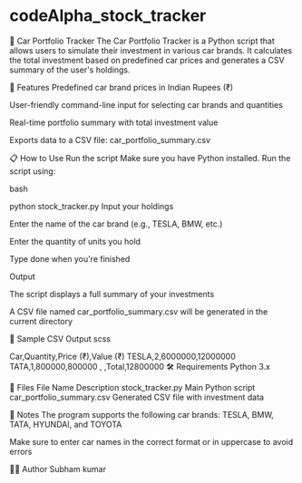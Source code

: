 # codeAlpha_stock_tracker
🚗 Car Portfolio Tracker
The Car Portfolio Tracker is a Python script that allows users to simulate their investment in various car brands. It calculates the total investment based on predefined car prices and generates a CSV summary of the user's holdings.

📂 Features
Predefined car brand prices in Indian Rupees (₹)

User-friendly command-line input for selecting car brands and quantities

Real-time portfolio summary with total investment value

Exports data to a CSV file: car_portfolio_summary.csv

📋 How to Use
Run the script
Make sure you have Python installed. Run the script using:

bash

python stock_tracker.py
Input your holdings

Enter the name of the car brand (e.g., TESLA, BMW, etc.)

Enter the quantity of units you hold

Type done when you're finished

Output

The script displays a full summary of your investments

A CSV file named car_portfolio_summary.csv will be generated in the current directory

💾 Sample CSV Output
scss


Car,Quantity,Price (₹),Value (₹)
TESLA,2,6000000,12000000
TATA,1,800000,800000
, ,Total,12800000
🛠️ Requirements
Python 3.x

📁 Files
File Name	Description
stock_tracker.py	Main Python script
car_portfolio_summary.csv	Generated CSV file with investment data

📌 Notes
The program supports the following car brands: TESLA, BMW, TATA, HYUNDAI, and TOYOTA

Make sure to enter car names in the correct format or in uppercase to avoid errors

👨‍💻 Author
Subham kumar

